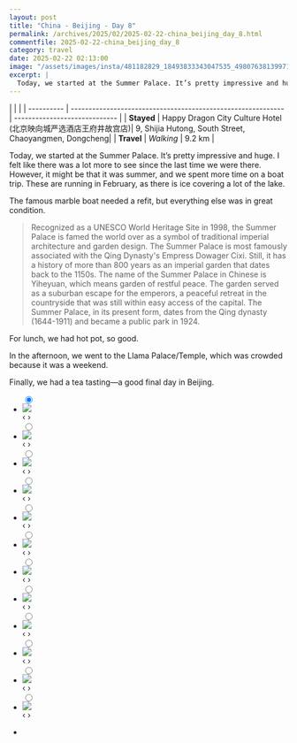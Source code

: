 ```yaml
---
layout: post
title: "China - Beijing - Day 8"
permalink: /archives/2025/02/2025-02-22-china_beijing_day_8.html
commentfile: 2025-02-22-china_beijing_day_8
category: travel
date: 2025-02-22 02:13:00
image: "/assets/images/insta/481182829_18493833343047535_4980763813997186099_n_18332005021080579.jpg"
excerpt: |
  Today, we started at the Summer Palace. It’s pretty impressive and huge. It was a good final day in Beijing.
---
```


|            |                                                              |
| ---------- | ------------------------------------------------------------ | ----------------------------- |
| **Stayed** | Happy Dragon City Culture Hotel (北京映向城严选酒店王府井故宫店)| 9, Shijia Hutong, South Street, Chaoyangmen, Dongcheng|
| **Travel** | _Walking_ |      9.2 km    |


Today, we started at the Summer Palace. It’s pretty impressive and huge. I felt like there was a lot more to see since the last time we were there. However, it might be that it was summer, and we spent more time on a boat trip. These are running in February, as there is ice covering a lot of the lake.

The famous marble boat needed a refit, but everything else was in great condition.

> Recognized as a UNESCO World Heritage Site in 1998, the Summer Palace is famed the world over as a symbol of traditional imperial architecture and garden design. The Summer Palace is most famously associated with the Qing Dynasty's Empress Dowager Cixi. Still, it has a history of more than 800 years as an imperial garden that dates back to the 1150s. The name of the Summer Palace in Chinese is Yiheyuan, which means garden of restful peace. The garden served as a suburban escape for the emperors, a peaceful retreat in the countryside that was still within easy access of the capital. The Summer Palace, in its present form, dates from the Qing dynasty (1644-1911) and became a public park in 1924.

For lunch, we had hot pot, so good. 

In the afternoon, we went to the Llama Palace/Temple, which was crowded because it was a weekend. 

Finally, we had a tea tasting—a good final day in Beijing.


<ul class="slides">
    <input type="radio" name="radio-btn" id="img-1" checked="checked" />
    <li class="slide-container">
        <div class="slide">
          <a href="/assets/images/insta/480033361_18493833415047535_6408200362357066890_n_18040300553125534.jpg"><img src="/assets/images/insta/480033361_18493833415047535_6408200362357066890_n_18040300553125534.jpg" /></a>
        </div>
    <div class="nav">
      <label for="img-12" class="prev">&#x2039;</label>
      <label for="img-2" class="next">&#x203a;</label>
    </div>
    </li>
        <input type="radio" name="radio-btn" id="img-2"  />
    <li class="slide-container">
        <div class="slide">
          <a href="/assets/images/insta/480977597_18493833424047535_6340219661944193480_n_17905653258016083.jpg"><img src="/assets/images/insta/480977597_18493833424047535_6340219661944193480_n_17905653258016083.jpg" /></a>
        </div>
    <div class="nav">
      <label for="img-1" class="prev">&#x2039;</label>
      <label for="img-3" class="next">&#x203a;</label>
    </div>
    </li>
        <input type="radio" name="radio-btn" id="img-3"  />
    <li class="slide-container">
        <div class="slide">
          <a href="/assets/images/insta/480601659_18493833442047535_2190065092768517764_n_18044588009074810.jpg"><img src="/assets/images/insta/480601659_18493833442047535_2190065092768517764_n_18044588009074810.jpg" /></a>
        </div>
    <div class="nav">
      <label for="img-2" class="prev">&#x2039;</label>
      <label for="img-4" class="next">&#x203a;</label>
    </div>
    </li>
        <input type="radio" name="radio-btn" id="img-4"  />
    <li class="slide-container">
        <div class="slide">
          <a href="/assets/images/insta/481050921_18493833454047535_4336026303844429543_n_18035302646234761.jpg"><img src="/assets/images/insta/481050921_18493833454047535_4336026303844429543_n_18035302646234761.jpg" /></a>
        </div>
    <div class="nav">
      <label for="img-3" class="prev">&#x2039;</label>
      <label for="img-5" class="next">&#x203a;</label>
    </div>
    </li>
        <input type="radio" name="radio-btn" id="img-5"  />
    <li class="slide-container">
        <div class="slide">
          <a href="/assets/images/insta/480633965_18493833463047535_4900118398819495974_n_18049034420180377.jpg"><img src="/assets/images/insta/480633965_18493833463047535_4900118398819495974_n_18049034420180377.jpg" /></a>
        </div>
    <div class="nav">
      <label for="img-4" class="prev">&#x2039;</label>
      <label for="img-6" class="next">&#x203a;</label>
    </div>
    </li>
        <input type="radio" name="radio-btn" id="img-6"  />
    <li class="slide-container">
        <div class="slide">
          <a href="/assets/images/insta/480852692_18493833655047535_6721665927983093954_n_18180777625312277.jpg"><img src="/assets/images/insta/480852692_18493833655047535_6721665927983093954_n_18180777625312277.jpg" /></a>
        </div>
    <div class="nav">
      <label for="img-5" class="prev">&#x2039;</label>
      <label for="img-7" class="next">&#x203a;</label>
    </div>
    </li>
        <input type="radio" name="radio-btn" id="img-7"  />
    <li class="slide-container">
        <div class="slide">
          <a href="/assets/images/insta/481478395_18493833664047535_3293361749146217650_n_18028938485635470.jpg"><img src="/assets/images/insta/481478395_18493833664047535_3293361749146217650_n_18028938485635470.jpg" /></a>
        </div>
    <div class="nav">
      <label for="img-6" class="prev">&#x2039;</label>
      <label for="img-8" class="next">&#x203a;</label>
    </div>
    </li>
        <input type="radio" name="radio-btn" id="img-8"  />
    <li class="slide-container">
        <div class="slide">
          <a href="/assets/images/insta/475440020_18493833673047535_7193278944665742777_n_18138869776344663.jpg"><img src="/assets/images/insta/475440020_18493833673047535_7193278944665742777_n_18138869776344663.jpg" /></a>
        </div>
    <div class="nav">
      <label for="img-7" class="prev">&#x2039;</label>
      <label for="img-9" class="next">&#x203a;</label>
    </div>
    </li>
        <input type="radio" name="radio-btn" id="img-9"  />
    <li class="slide-container">
        <div class="slide">
          <a href="/assets/images/insta/480886799_18493833691047535_6050134450933007185_n_18026159081345780.jpg"><img src="/assets/images/insta/480886799_18493833691047535_6050134450933007185_n_18026159081345780.jpg" /></a>
        </div>
    <div class="nav">
      <label for="img-8" class="prev">&#x2039;</label>
      <label for="img-10" class="next">&#x203a;</label>
    </div>
    </li>
        <input type="radio" name="radio-btn" id="img-10"  />
    <li class="slide-container">
        <div class="slide">
          <a href="/assets/images/insta/481337604_18493833400047535_1351489072398682731_n_18056568749490141.jpg"><img src="/assets/images/insta/481337604_18493833400047535_1351489072398682731_n_18056568749490141.jpg" /></a>
        </div>
    <div class="nav">
      <label for="img-9" class="prev">&#x2039;</label>
      <label for="img-11" class="next">&#x203a;</label>
    </div>
    </li>
        <input type="radio" name="radio-btn" id="img-11"  />
    <li class="slide-container">
        <div class="slide">
          <a href="/assets/images/insta/480633950_18493833709047535_6355961385994545619_n_18483382048018432.jpg"><img src="/assets/images/insta/480633950_18493833709047535_6355961385994545619_n_18483382048018432.jpg" /></a>
        </div>
    <div class="nav">
      <label for="img-10" class="prev">&#x2039;</label>
      <label for="img-12" class="next">&#x203a;</label>
    </div>
    </li>
    
 <input type="radio" name="radio-btn" id="img-12" />
 <li class="slide-container">
 <div class="slide">
 <a href="/assets/images/insta/481182829_18493833343047535_4980763813997186099_n_18332005021080579.jpg"><img src="/assets/images/insta/481182829_18493833343047535_4980763813997186099_n_18332005021080579.jpg" /></a>
 </div>
 <div class="nav">
 <label for="img-11" class="prev">&#x2039;</label>
 <label for="img-1" class="next">&#x203a;</label>
 </div>
 </li>
      
<li class="nav-dots">
      <label for="img-1" class="nav-dot" id="img-dot-1"></label>
      <label for="img-2" class="nav-dot" id="img-dot-2"></label>
      <label for="img-3" class="nav-dot" id="img-dot-3"></label>
      <label for="img-4" class="nav-dot" id="img-dot-4"></label>
      <label for="img-5" class="nav-dot" id="img-dot-5"></label>
      <label for="img-6" class="nav-dot" id="img-dot-6"></label>
      <label for="img-7" class="nav-dot" id="img-dot-7"></label>
      <label for="img-8" class="nav-dot" id="img-dot-8"></label>
      <label for="img-9" class="nav-dot" id="img-dot-9"></label>
      <label for="img-10" class="nav-dot" id="img-dot-10"></label>
      <label for="img-11" class="nav-dot" id="img-dot-11"></label>

 <label for="img-12" class="nav-dot" id="img-dot-12"></label>

</li>
</ul>        
             

    